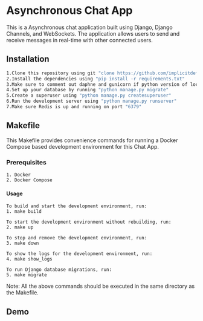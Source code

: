 # Asynchronous Chat App

This is a Asynchronous chat application built using Django, Django Channels, and WebSockets. The application allows users to send and receive messages in real-time with other connected users.

## Installation

```bash
1.Clone this repository using git "clone https://github.com/implicitdefcncdragneel/1-1AsyncChatApp_JWT.git"
2.Install the dependencies using "pip install -r requirements.txt"
3.Make sure to comment out daphne and gunicorn if python version of local enviroment is greater than "3.10"
4.Set up your database by running "python manage.py migrate"
5.Create a superuser using "python manage.py createsuperuser"
6.Run the development server using "python manage.py runserver"
7.Make sure Redis is up and running on port "6379"
```

## Makefile

This Makefile provides convenience commands for running a Docker Compose based development environment for this Chat App.

### Prerequisites

    1. Docker
    2. Docker Compose

#### Usage

    To build and start the development environment, run:
    1. make build

    To start the development environment without rebuilding, run:
    2. make up

    To stop and remove the development environment, run:
    3. make down

    To show the logs for the development environment, run:
    4. make show_logs

    To run Django database migrations, run:
    5. make migrate

Note: All the above commands should be executed in the same directory as the Makefile.

## Demo
